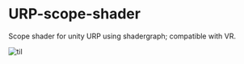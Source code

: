 # URP-scope-shader
Scope shader for unity URP using shadergraph; compatible with VR. 

![til](./media/2024_12_LPVO_SHOWOFF.gif)
